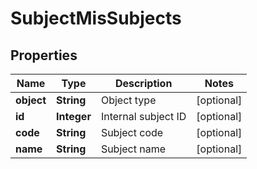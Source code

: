 
# SubjectMisSubjects

## Properties
Name | Type | Description | Notes
------------ | ------------- | ------------- | -------------
**object** | **String** | Object type |  [optional]
**id** | **Integer** | Internal subject ID |  [optional]
**code** | **String** | Subject code |  [optional]
**name** | **String** | Subject name |  [optional]



